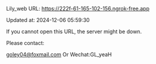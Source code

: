 Lily_web URL: https://222f-61-165-102-156.ngrok-free.app

Updated at: 2024-12-06 05:59:30

If you cannot open this URL, the server might be down.

Please contact: 

goley04@foxmail.com Or Wechat:GL_yeaH